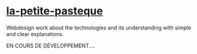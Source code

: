 # [la-petite-pasteque](https://a-massart.github.io/petite-pasteque/)
Webdesign work about the technologies and its understanding with simple and clear explanations.

EN COURS DE DÉVELOPPEMENT....
